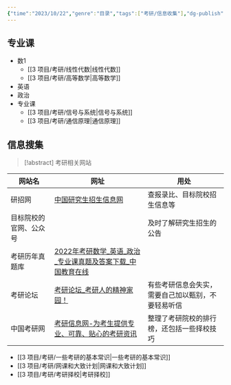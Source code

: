 ```yaml
---
{"time":"2023/10/22","genre":"目录","tags":["考研/信息收集"],"dg-publish":true,"permalink":"/3 项目/考研/考研/","dgPassFrontmatter":true,"noteIcon":"","created":"2023-10-22T11:31:02.200+08:00","updated":"2024-01-27T03:00:30.000+08:00"}
---
```


## 专业课

- 数1
	- [[3 项目/考研/线性代数\|线性代数]]
	- [[3 项目/考研/高等数学\|高等数学]]
- 英语
- 政治
- 专业课
	- [[3 项目/考研/信号与系统\|信号与系统]]
	- [[3 项目/考研/通信原理\|通信原理]]
## 信息搜集

> [!abstract] 考研相关网站
> 
<div class="transclusion internal-embed is-loaded"><div class="markdown-embed">



| 网站名                 | 网址                                                                                                           | 用处                                               |
| ---------------------- | -------------------------------------------------------------------------------------------------------------- | -------------------------------------------------- |
| 研招网                 | [中国研究生招生信息网](https://yz.chsi.com.cn/)                                                                | 查报录比、目标院校招生信息等                       |
| 目标院校的官网、公众号 |                                                                                                                | 及时了解研究生招生的公告                           |
| 考研历年真题库         | [2022年考研数学\_英语\_政治\_专业课真题及答案下载\_中国教育在线](https://kaoyan.eol.cn/e_ky/zt/common/zhenti/) |                                                    |
| 考研论坛               | [考研论坛\_考研人的精神家园！](http://bbs.kaoyan.com/)                                                         | 有些考研信息会失实，需要自己加以甄别，不要轻易听信 |
| 中国考研网             | [考研信息网-为考生提供专业、可靠、贴心的考研资讯](http://www.chinakaoyan.com/)                                 | 整理了考研院校的排行榜，还包括一些择校技巧                                                   |

</div></div>



- [[3 项目/考研/一些考研的基本常识\|一些考研的基本常识]]
- [[3 项目/考研/网课和大致计划\|网课和大致计划]]
- [[3 项目/考研/考研择校\|考研择校]]




